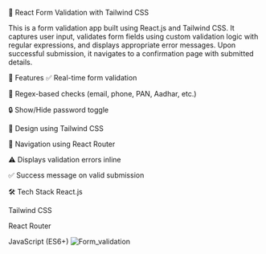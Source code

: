 🧾 React Form Validation with Tailwind CSS

This is a form validation app built using React.js and Tailwind CSS. It captures user input, validates form fields using custom validation logic with regular expressions, and displays appropriate error messages. Upon successful submission, it navigates to a confirmation page with submitted details.

🚀 Features
✅ Real-time form validation

🧪 Regex-based checks (email, phone, PAN, Aadhar, etc.)

🔒 Show/Hide password toggle

📱 Design using Tailwind CSS

🧭 Navigation using React Router

⚠️ Displays validation errors inline

✅ Success message on valid submission

🛠 Tech Stack
React.js

Tailwind CSS

React Router

JavaScript (ES6+)
![Form_validation](https://github.com/user-attachments/assets/88fd838d-d601-4172-86d5-e6301f516e39)


